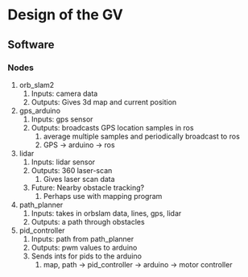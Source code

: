 # Design of the GV
## Software
### Nodes
1. orb_slam2
    1. Inputs: camera data
    2. Outputs: Gives 3d map and current position
2. gps_arduino
    1. Inputs: gps sensor
    2. Outputs: broadcasts GPS location samples in ros
        1. average multiple samples and periodically broadcast to ros
        2. GPS -> arduino -> ros
3. lidar
    1. Inputs: lidar sensor
    2. Outputs: 360 laser-scan
        1. Gives laser scan data
    3. Future: Nearby obstacle tracking?
        1. Perhaps use with mapping program
4. path_planner
    1. Inputs: takes in orbslam data, lines, gps, lidar
    2. Outputs: a path through obstacles
5. pid_controller
    1. Inputs: path from path_planner
    2. Outputs: pwm values to arduino
    3. Sends ints for pids to the arduino
        1. map, path -> pid_controller -> arduino -> motor controller
    
